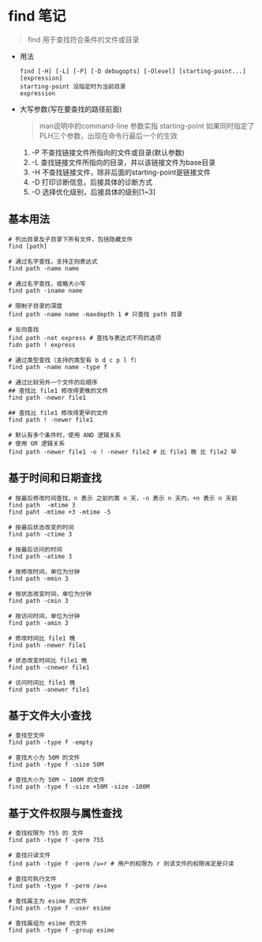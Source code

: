 # find 笔记

> find 用于查找符合条件的文件或目录

- 用法

  ```shell
  find [-H] [-L] [-P] [-D debugopts] [-Olevel] [starting-point...] [expression]
  starting-point 没指定时为当前目录
  expression
  ```

- 大写参数(写在要查找的路径前面)
   > man说明中的command-line 参数实指 starting-point
   > 如果同时指定了PLH三个参数，出现在命令行最后一个的生效
   1. -P 不查找链接文件所指向的文件或目录(默认参数)
   2. -L 查找链接文件所指向的目录，并以该链接文件为base目录
   3. -H 不查找链接文件，除非后面的starting-point是链接文件
   4. -D 打印诊断信息，后接具体的诊断方式
   5. -O 选择优化级别，后接具体的级别[1~3]

## 基本用法

```shell
# 列出目录及子目录下所有文件，包括隐藏文件
find [path]

# 通过名字查找，支持正则表达式
find path -name name

# 通过名字查找，或略大小写
find path -iname name

# 限制子目录的深度
find path -name name -maxdepth 1 # 只查找 path 目录

# 反向查找
find path -not express # 查找与表达式不符的选项
fidn path ! express

# 通过类型查找（支持的类型有 b d c p l f）
find path -name name -type f

# 通过比较另外一个文件的后顺序
## 查找比 file1 修改得更晚的文件
find path -newer file1

## 查找比 file1 修改得更早的文件
find path ! -newer file1

# 默认有多个条件时，使用 AND 逻辑关系
# 使用 OR 逻辑关系
find path -newer file1 -o ! -newer file2 # 比 file1 晚 比 file2 早
```

## 基于时间和日期查找

```shell
# 按最后修改时间查找，n 表示 之前的第 n 天，-n 表示 n 天内，+n 表示 n 天前
find path  -mtime 3
find paht -mtime +3 -mtime -5

# 按最后状态改变的时间
find path -ctime 3

# 按最后访问的时间
find path -atime 3

# 按修改时间，单位为分钟
find path -mmin 3

# 按状态改变时间，单位为分钟
find path -cmin 3

# 按访问时间，单位为分钟
find path -amin 3

# 修改时间比 file1 晚
find path -newer file1

# 状态改变时间比 file1 晚
find path -cnewer file1

# 访问时间比 file1 晚
find path -anewer file1

```

## 基于文件大小查找

```shell
# 查找空文件
find path -type f -empty

# 查找大小为 50M 的文件
find path -type f -size 50M

# 查找大小为 50M ~ 100M 的文件
find path -type f -size +50M -size -100M

```

## 基于文件权限与属性查找

```shell
# 查找权限为 755 的 文件
find path -type f -perm 755

# 查找只读文件
find path -type f -perm /u=r # 用户的权限为 r 则该文件的权限肯定是只读

# 查找可执行文件
find path -type f -perm /a=x

# 查找属主为 esime 的文件
find path -type f -user esime

# 查找属组为 esime 的文件
find path -type f -group esime
```
